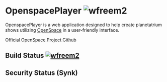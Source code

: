 # OpenspacePlayer ![wfreem2](https://badgen.net/badge/Angular/14.2.8/red)

OpenspacePlayer is a web application designed to help create planetatrium shows utilizing [OpenSpace](https://www.openspaceproject.com/) in a user-friendly interface.

[Official OpenSpace Project Github](https://github.com/OpenSpace/OpenSpace)

## Build Status [![wfreem2](https://circleci.com/gh/wfreem2/Openspace-player.svg?style=svg)](https://app.circleci.com/pipelines/github/wfreem2/Openspace-player)

## Security Status (Synk)
